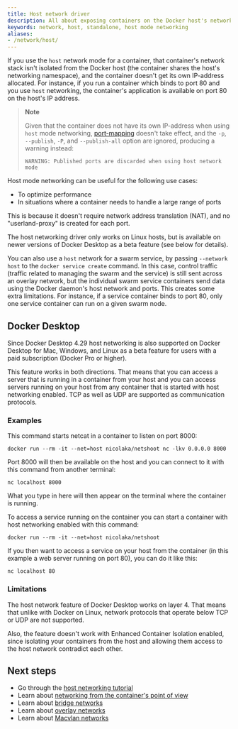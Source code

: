 ```yaml
---
title: Host network driver
description: All about exposing containers on the Docker host's network
keywords: network, host, standalone, host mode networking
aliases:
- /network/host/
---
```


If you use the `host` network mode for a container, that container's network
stack isn't isolated from the Docker host (the container shares the host's
networking namespace), and the container doesn't get its own IP-address allocated.
For instance, if you run a container which binds to port 80 and you use `host`
networking, the container's application is available on port 80 on the host's IP
address.

> **Note**
>
> Given that the container does not have its own IP-address when using
> `host` mode networking, [port-mapping](overlay.md#publish-ports) doesn't
> take effect, and the `-p`, `--publish`, `-P`, and `--publish-all` option are
> ignored, producing a warning instead:
>
> ```console
> WARNING: Published ports are discarded when using host network mode
> ```

Host mode networking can be useful for the following use cases:

- To optimize performance
- In situations where a container needs to handle a large range of ports

This is because it doesn't require network address translation (NAT), and no "userland-proxy" is created for each port.

The host networking driver only works on Linux hosts, but is available on newer
versions of Docker Desktop as a beta feature (see below for details).

You can also use a `host` network for a swarm service, by passing `--network host`
to the `docker service create` command. In this case, control traffic (traffic
related to managing the swarm and the service) is still sent across an overlay
network, but the individual swarm service containers send data using the Docker
daemon's host network and ports. This creates some extra limitations. For instance,
if a service container binds to port 80, only one service container can run on a
given swarm node.

## Docker Desktop

Since Docker Desktop 4.29 host networking is also supported on Docker Desktop for Mac,
Windows, and Linux as a beta feature for users with a paid subscription
(Docker Pro or higher).

This feature works in both directions. That means that you can
access a server that is running in a container from your host and you can access
servers running on your host from any container that is started with host
networking enabled. TCP as well as UDP are supported as communication protocols.

### Examples

This command starts netcat in a container to listen on port 8000:

```
docker run --rm -it --net=host nicolaka/netshoot nc -lkv 0.0.0.0 8000
```

Port 8000 will then be available on the host and you can connect to it with this
command from another terminal:

```
nc localhost 8000
```

What you type in here will then appear on the terminal where the container is
running.

To access a service running on the container you can start a container with
host networking enabled with this command:

```
docker run --rm -it --net=host nicolaka/netshoot
```

If you then want to access a service on your host from the container (in this
example a web server running on port 80), you can do it like this:

```
nc localhost 80
```

### Limitations

The host network feature of Docker Desktop works on layer 4. That means that
unlike with Docker on Linux, network protocols that operate below TCP or UDP are
not supported.

Also, the feature doesn't work with Enhanced Container Isolation enabled, since
isolating your containers from the host and allowing them access to the host
network contradict each other.

## Next steps

- Go through the [host networking tutorial](../network-tutorial-host.md)
- Learn about [networking from the container's point of view](../index.md)
- Learn about [bridge networks](bridge.md)
- Learn about [overlay networks](overlay.md)
- Learn about [Macvlan networks](macvlan.md)
